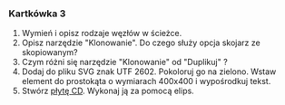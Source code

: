 ### Kartkówka 3

1. Wymień i opisz rodzaje węzłów w ścieżce.
2. Opisz narzędzie "Klonowanie". Do czego służy opcja skojarz ze skopiowanym?
3. Czym różni się narzędzie "Klonowanie" od "Duplikuj" ?
4. Dodaj do pliku SVG znak UTF 2602. Pokoloruj go na zielono. Wstaw element do prostokąta o wymiarach 400x400 i wypośrodkuj tekst.
5. Stwórz <a href="http://vector.org.pl/inkscape/k3/cd.png">płytę CD</a>. Wykonaj ją za pomocą elips. 
